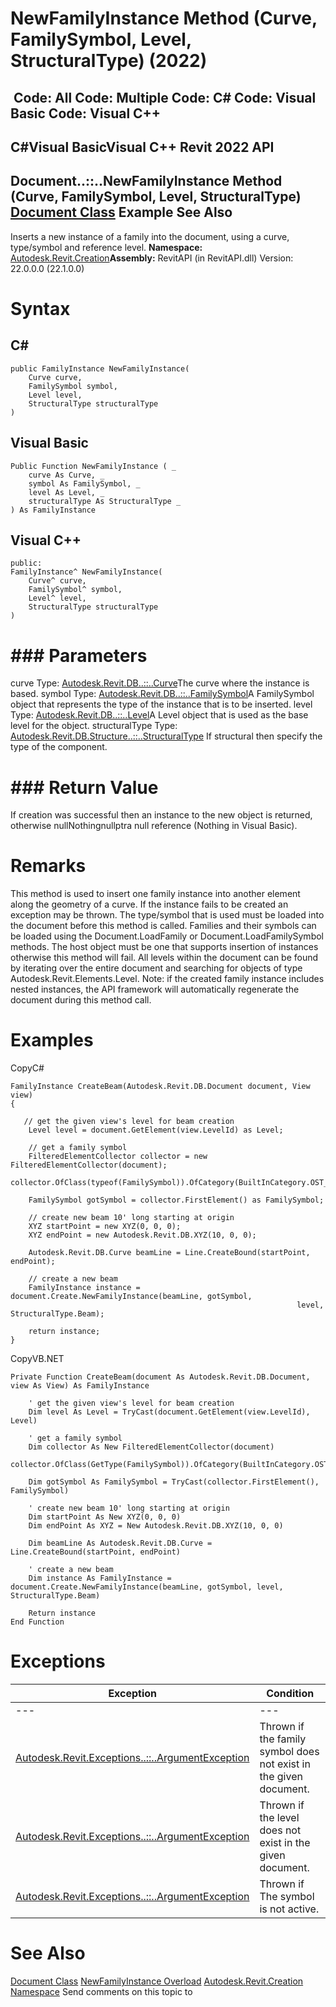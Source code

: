# NewFamilyInstance Method (Curve, FamilySymbol, Level, StructuralType) (2022)

﻿
 Code: All Code: Multiple Code: C# Code: Visual Basic Code: Visual C++   
---  
C#Visual BasicVisual C++
Revit 2022 API  
---  
Document..::..NewFamilyInstance Method (Curve, FamilySymbol, Level, StructuralType)  
[Document Class](ab1718f9-45fb-b3d3-827e-32ff81cf929c.md "Document Class") Example See Also  
---  
Inserts a new instance of a family into the document, using a curve, type/symbol and reference level.
**Namespace:** [Autodesk.Revit.Creation](ded320da-058a-4edd-0418-0582389559a7.md "Autodesk.Revit.Creation Namespace")**Assembly:** RevitAPI (in RevitAPI.dll) Version: 22.0.0.0 (22.1.0.0)
# Syntax
C#  
---  
```text
public FamilyInstance NewFamilyInstance(
	Curve curve,
	FamilySymbol symbol,
	Level level,
	StructuralType structuralType
)
```
  
Visual Basic  
---  
```text
Public Function NewFamilyInstance ( _
	curve As Curve, _
	symbol As FamilySymbol, _
	level As Level, _
	structuralType As StructuralType _
) As FamilyInstance
```
  
Visual C++  
---  
```text
public:
FamilyInstance^ NewFamilyInstance(
	Curve^ curve, 
	FamilySymbol^ symbol, 
	Level^ level, 
	StructuralType structuralType
)
```
  
# ### Parameters
curve
    Type: [Autodesk.Revit.DB..::..Curve](400cc9b6-9ff7-de85-6fd8-c20002209d25.md "Curve Class")The curve where the instance is based.
symbol
    Type: [Autodesk.Revit.DB..::..FamilySymbol](a1acaed0-6a62-4c1d-94f5-4e27ce0923d3.md "FamilySymbol Class")A FamilySymbol object that represents the type of the instance that is to be inserted.
level
    Type: [Autodesk.Revit.DB..::..Level](577e5d4e-a558-118c-9dea-3b810b061775.md "Level Class")A Level object that is used as the base level for the object.
structuralType
    Type: [Autodesk.Revit.DB.Structure..::..StructuralType](0a0a3793-5fce-283d-4953-a137f5593db9.md "StructuralType Enumeration") If structural then specify the type of the component. 
# ### Return Value
If creation was successful then an instance to the new object is returned, otherwise nullNothingnullptra null reference (Nothing in Visual Basic).
# Remarks
This method is used to insert one family instance into another element along the geometry of a curve. If the instance fails to be created an exception may be thrown. 
The type/symbol that is used must be loaded into the document before this method is called. Families and their symbols can be loaded using the Document.LoadFamily or Document.LoadFamilySymbol methods. 
The host object must be one that supports insertion of instances otherwise this method will fail. All levels within the document can be found by iterating over the entire document and searching for objects of type Autodesk.Revit.Elements.Level.
Note: if the created family instance includes nested instances, the API framework will automatically regenerate the document during this method call.
# Examples
CopyC#
```text
FamilyInstance CreateBeam(Autodesk.Revit.DB.Document document, View view)
{

   // get the given view's level for beam creation
    Level level = document.GetElement(view.LevelId) as Level;

    // get a family symbol
    FilteredElementCollector collector = new FilteredElementCollector(document);
    collector.OfClass(typeof(FamilySymbol)).OfCategory(BuiltInCategory.OST_StructuralFraming);

    FamilySymbol gotSymbol = collector.FirstElement() as FamilySymbol;

    // create new beam 10' long starting at origin
    XYZ startPoint = new XYZ(0, 0, 0);
    XYZ endPoint = new Autodesk.Revit.DB.XYZ(10, 0, 0);

    Autodesk.Revit.DB.Curve beamLine = Line.CreateBound(startPoint, endPoint);

    // create a new beam
    FamilyInstance instance = document.Create.NewFamilyInstance(beamLine, gotSymbol,
                                                                level, StructuralType.Beam);

    return instance;
}
```

CopyVB.NET
```text
Private Function CreateBeam(document As Autodesk.Revit.DB.Document, view As View) As FamilyInstance

    ' get the given view's level for beam creation
    Dim level As Level = TryCast(document.GetElement(view.LevelId), Level)

    ' get a family symbol
    Dim collector As New FilteredElementCollector(document)
    collector.OfClass(GetType(FamilySymbol)).OfCategory(BuiltInCategory.OST_StructuralFraming)

    Dim gotSymbol As FamilySymbol = TryCast(collector.FirstElement(), FamilySymbol)

    ' create new beam 10' long starting at origin
    Dim startPoint As New XYZ(0, 0, 0)
    Dim endPoint As XYZ = New Autodesk.Revit.DB.XYZ(10, 0, 0)

    Dim beamLine As Autodesk.Revit.DB.Curve = Line.CreateBound(startPoint, endPoint)

    ' create a new beam
    Dim instance As FamilyInstance = document.Create.NewFamilyInstance(beamLine, gotSymbol, level, StructuralType.Beam)

    Return instance
End Function
```

# Exceptions
| Exception | Condition |
| --- | --- |
| --- | --- |
| [Autodesk.Revit.Exceptions..::..ArgumentException](2e6e4206-97a8-dd4b-df5d-4269f4bb6088.md "ArgumentException Class") | Thrown if the family symbol does not exist in the given document. |
| [Autodesk.Revit.Exceptions..::..ArgumentException](2e6e4206-97a8-dd4b-df5d-4269f4bb6088.md "ArgumentException Class") | Thrown if the level does not exist in the given document. |
| [Autodesk.Revit.Exceptions..::..ArgumentException](2e6e4206-97a8-dd4b-df5d-4269f4bb6088.md "ArgumentException Class") | Thrown if The symbol is not active. |

# See Also
[Document Class](ab1718f9-45fb-b3d3-827e-32ff81cf929c.md "Document Class")
[NewFamilyInstance Overload](0c0d640b-7810-55e4-3c5e-cd295dede87b.md "NewFamilyInstance Method")
[Autodesk.Revit.Creation Namespace](ded320da-058a-4edd-0418-0582389559a7.md "Autodesk.Revit.Creation Namespace")
Send comments on this topic to 